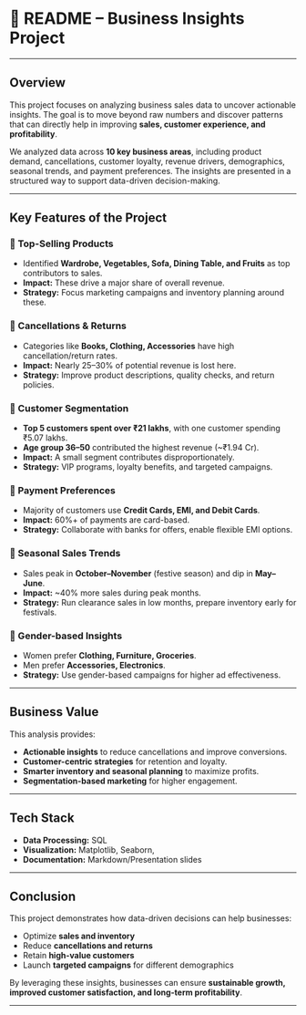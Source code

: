 # 📘 README – Business Insights Project

---

## **Overview**

This project focuses on analyzing business sales data to uncover actionable insights. The goal is to move beyond raw numbers and discover patterns that can directly help in improving **sales, customer experience, and profitability**.

We analyzed data across **10 key business areas**, including product demand, cancellations, customer loyalty, revenue drivers, demographics, seasonal trends, and payment preferences. The insights are presented in a structured way to support data-driven decision-making.

---

## **Key Features of the Project**

### 🔹 Top-Selling Products

* Identified **Wardrobe, Vegetables, Sofa, Dining Table, and Fruits** as top contributors to sales.
* **Impact:** These drive a major share of overall revenue.
* **Strategy:** Focus marketing campaigns and inventory planning around these.

### 🔹 Cancellations & Returns

* Categories like **Books, Clothing, Accessories** have high cancellation/return rates.
* **Impact:** Nearly 25–30% of potential revenue is lost here.
* **Strategy:** Improve product descriptions, quality checks, and return policies.

### 🔹 Customer Segmentation

* **Top 5 customers spent over ₹21 lakhs**, with one customer spending ₹5.07 lakhs.
* **Age group 36–50** contributed the highest revenue (\~₹1.94 Cr).
* **Impact:** A small segment contributes disproportionately.
* **Strategy:** VIP programs, loyalty benefits, and targeted campaigns.

### 🔹 Payment Preferences

* Majority of customers use **Credit Cards, EMI, and Debit Cards**.
* **Impact:** 60%+ of payments are card-based.
* **Strategy:** Collaborate with banks for offers, enable flexible EMI options.

### 🔹 Seasonal Sales Trends

* Sales peak in **October–November** (festive season) and dip in **May–June**.
* **Impact:** \~40% more sales during peak months.
* **Strategy:** Run clearance sales in low months, prepare inventory early for festivals.

### 🔹 Gender-based Insights

* Women prefer **Clothing, Furniture, Groceries**.
* Men prefer **Accessories, Electronics**.
* **Strategy:** Use gender-based campaigns for higher ad effectiveness.

---

## **Business Value**

This analysis provides:

* **Actionable insights** to reduce cancellations and improve conversions.
* **Customer-centric strategies** for retention and loyalty.
* **Smarter inventory and seasonal planning** to maximize profits.
* **Segmentation-based marketing** for higher engagement.

---

## **Tech Stack**

* **Data Processing:** SQL
* **Visualization:** Matplotlib, Seaborn, 
* **Documentation:** Markdown/Presentation slides

---

## **Conclusion**

This project demonstrates how data-driven decisions can help businesses:

* Optimize **sales and inventory**
* Reduce **cancellations and returns**
* Retain **high-value customers**
* Launch **targeted campaigns** for different demographics

By leveraging these insights, businesses can ensure **sustainable growth, improved customer satisfaction, and long-term profitability**.

---

